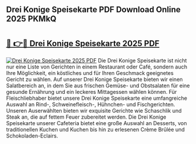 ## Drei Konige Speisekarte PDF Download Online 2025 PKMkQ

# <h2><a href="http://gcd0v7y.nevu.top/?p=Drei+Konige+Speisekarte">🔗 👉🔴 Drei Konige Speisekarte 2025 PDF</a></h2>

[![Drei Konige Speisekarte 2025 PDF](https://i.imgur.com/dBaPXMq.png)](http://gcd0v7y.nevu.top/?p=Drei+Konige+Speisekarte)
Die Drei Konige Speisekarte ist nicht nur eine Liste von Gerichten in einem Restaurant oder Café, sondern auch Ihre Möglichkeit, ein köstliches und für Ihren Geschmack geeignetes Gericht zu wählen. Auf unserer Drei Konige Speisekarte bieten wir einen Salatbereich an, in dem Sie aus frischen Gemüse- und Obstsalaten für eine gesunde Ernährung und ein leckeres Mittagessen wählen können. Für Fleischliebhaber bietet unsere Drei Konige Speisekarte eine umfangreiche Auswahl an Rind-, Schweinefleisch-, Hühnchen- und Fischgerichten. Unseren Auserwählten bieten wir exquisite Gerichte wie Schaschlik und Steak an, die auf fettem Feuer zubereitet werden. Die Drei Konige Speisekarte unserer Cafeteria bietet eine große Auswahl an Desserts, von traditionellen Kuchen und Kuchen bis hin zu erlesenen Crème Brûlée und Schokoladen-Eclairs.
